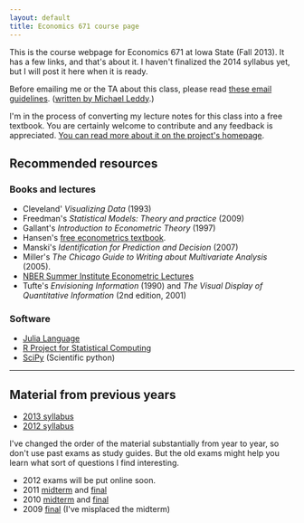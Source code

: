 ```yaml
---
layout: default
title: Economics 671 course page
---
```


[leddy]: http://mleddy.blogspot.com/2005/01/how-to-e-mail-professor.html

This is the course webpage for Economics 671 at Iowa State (Fall
2013). It has a few links, and that's about it.  I haven't finalized
the 2014 syllabus yet, but I will post it here when it is ready.

Before emailing me or the TA about this class, please read [these
email guidelines](/dl/email).
([written by Michael Leddy][leddy].)

I'm in the process of converting my lecture notes for this class into
a free textbook.  You are certainly welcome to contribute and any
feedback is appreciated. [You can read more about it
on the project's homepage](http://www.econometricslibrary.com/core).

Recommended resources
---------------------

### Books and lectures

* Cleveland' *Visualizing Data* (1993)
* Freedman's *Statistical Models: Theory and practice* (2009)
* Gallant's *Introduction to Econometric Theory* (1997)
* Hansen's [free econometrics
  textbook](http://www.ssc.wisc.edu/~bhansen/econometrics/).
* Manski's *Identification for Prediction and Decision* (2007)
* Miller's *The Chicago Guide to Writing about Multivariate Analysis* (2005).
* [NBER Summer Institute Econometric
  Lectures](http://www.nber.org/SI_econometrics_lectures.html)
* Tufte's *Envisioning Information* (1990) and *The Visual Display of
  Quantitative Information* (2nd edition, 2001)

### Software

* [Julia Language](http://julialang.org/)
* [R Project for Statistical Computing](http://www.r-project.org)
* [SciPy](http://www.scipy.org/) (Scientific python)

<hr />

Material from previous years
----------------------------
* [2013 syllabus](syllabus-2013)
* [2012 syllabus](syllabus-2012)

I've changed the order of the material substantially from year to year,
so don't use past exams as study guides. But the old exams might help
you learn what sort of questions I find interesting.

* 2012 exams will be put online soon.
* 2011 [midterm](econ-671-2011-midterm.pdf) and 
  [final](econ-671-2011-final.pdf)
* 2010 [midterm](econ-671-2010-midterm.pdf) and 
  [final](econ-671-2010-final.pdf)
* 2009 [final](econ-671-2009-final.pdf) (I've misplaced
  the midterm)

[CC]: http://creativecommons.org/licenses/by-sa/3.0/